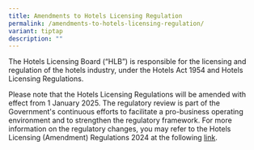 ```yaml
---
title: Amendments to Hotels Licensing Regulation
permalink: /amendments-to-hotels-licensing-regulation/
variant: tiptap
description: ""
---
```

<p>The Hotels Licensing Board (“HLB”) is responsible for the licensing and
regulation of the hotels industry, under the Hotels Act 1954 and Hotels
Licensing Regulations.</p>
<p>Please note that the Hotels Licensing Regulations will be amended with
effect from 1 January 2025. The regulatory review is part of the Government's
continuous efforts to facilitate a pro-business operating environment and
to strengthen the regulatory framework. For more information on the regulatory
changes, you may refer to the Hotels Licensing (Amendment) Regulations
2024 at the following <a href="https://sso.agc.gov.sg/SL-Supp/S858-2024/Published/20241113?DocDate=20241113" rel="noopener nofollow" target="_blank">link</a>.</p>